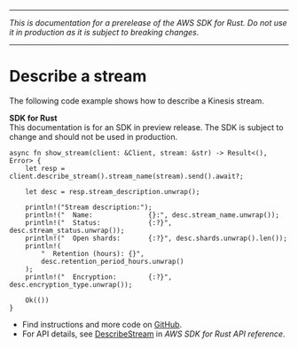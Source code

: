 --------

 *This is documentation for a prerelease of the AWS SDK for Rust\. Do not use it in production as it is subject to breaking changes\.* 

--------

# Describe a stream<a name="kinesis_DescribeStream_rust_topic"></a>

The following code example shows how to describe a Kinesis stream\.

**SDK for Rust**  
This documentation is for an SDK in preview release\. The SDK is subject to change and should not be used in production\.
  

```
async fn show_stream(client: &Client, stream: &str) -> Result<(), Error> {
    let resp = client.describe_stream().stream_name(stream).send().await?;

    let desc = resp.stream_description.unwrap();

    println!("Stream description:");
    println!("  Name:              {}:", desc.stream_name.unwrap());
    println!("  Status:            {:?}", desc.stream_status.unwrap());
    println!("  Open shards:       {:?}", desc.shards.unwrap().len());
    println!(
        "  Retention (hours): {}",
        desc.retention_period_hours.unwrap()
    );
    println!("  Encryption:        {:?}", desc.encryption_type.unwrap());

    Ok(())
}
```
+  Find instructions and more code on [GitHub](https://github.com/awsdocs/aws-doc-sdk-examples/tree/main/.rust_alpha/kinesis#code-examples)\. 
+  For API details, see [DescribeStream](https://awslabs.github.io/aws-sdk-rust/) in *AWS SDK for Rust API reference*\. 